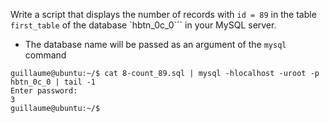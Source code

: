Write a script that displays the number of records with ```id = 89``` in the table ```first_table``` of the database `hbtn_0c_0``` in your MySQL server.
- The database name will be passed as an argument of the ```mysql``` command
```
guillaume@ubuntu:~/$ cat 8-count_89.sql | mysql -hlocalhost -uroot -p hbtn_0c_0 | tail -1
Enter password: 
3
guillaume@ubuntu:~/$
```

